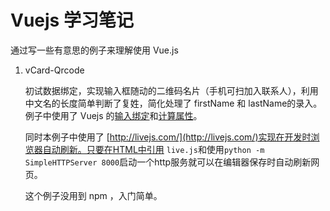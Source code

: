 # Vuejs 学习笔记

通过写一些有意思的例子来理解使用 Vue.js

1. vCard-Qrcode 

   初试数据绑定，实现输入框随动的二维码名片（手机可扫加入联系人），利用中文名的长度简单判断了复姓，简化处理了 firstName 和 lastName的录入。例子中使用了 Vuejs 的[输入绑定](https://cn.vuejs.org/v2/guide/forms.html#文本)和[计算属性](https://cn.vuejs.org/v2/guide/computed.html#计算属性)。

   同时本例子中使用了 [http://livejs.com/](http://livejs.com/)实现在开发时浏览器自动刷新。只要在HTML中引用 `live.js`和使用`python -m SimpleHTTPServer 8000`启动一个http服务就可以在编辑器保存时自动刷新网页。

   这个例子没用到 npm ，入门简单。

   

